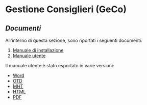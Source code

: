 # **Gestione Consiglieri (GeCo)**
## *Documenti*

All'interno di questa sezione, sono riportati i seguenti documenti:
1. [Manuale di installazione](Install.md)
2. [Manuale utente](Consiglio_Regionale_Lombardia-GeCo-ManualeUtente.htm)

Il manuale utente è stato esportato in varie versioni:
- [Word](Consiglio_Regionale_Lombardia-GeCo-ManualeUtente.docx)
- [OTD](Consiglio_Regionale_Lombardia-GeCo-ManualeUtente.odt)
- [MHT](Consiglio_Regionale_Lombardia-GeCo-ManualeUtente.mht)
- [HTML](Consiglio_Regionale_Lombardia-GeCo-ManualeUtente.htm)
- [PDF](Consiglio_Regionale_Lombardia-GeCo-ManualeUtente.pdf)
